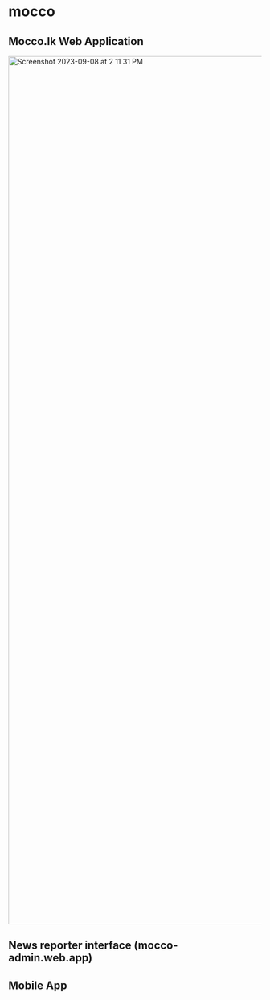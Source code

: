 # mocco

## Mocco.lk Web Application
<img width="1728" alt="Screenshot 2023-09-08 at 2 11 31 PM" src="https://github.com/aabid-ism/mocco/assets/79525566/884c7b0c-db2a-4dfd-82f3-6882f613f2b9">

## News reporter interface (mocco-admin.web.app)

## Mobile App


